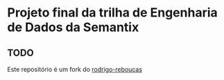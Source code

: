 # Projeto final da trilha de Engenharia de Dados da Semantix

## TODO

Este repositório é um fork do [rodrigo-reboucas](https://github.com/rodrigo-reboucas/docker-bigdata)
